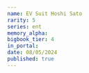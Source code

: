 ```yaml
---
name: EV Suit Hoshi Sato
rarity: 5
series: ent
memory_alpha:
bigbook_tier: 4
in_portal:
date: 08/05/2024
published: true
---
```




